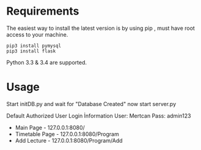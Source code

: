 Requirements
======
The easiest way to install the latest version
is by using pip , must have root access to your machine.

    pip3 install pymysql
    pip3 install flask

Python 3.3 & 3.4 are supported.

Usage
====
Start initDB.py and wait for "Database Created" now start server.py

Default Authorized User Login İnformation User: Mertcan Pass: admin123

  - Main Page - 127.0.0.1:8080/
  - Timetable Page - 127.0.0.1:8080/Program
  - Add Lecture - 127.0.0.1:8080/Program/Add
